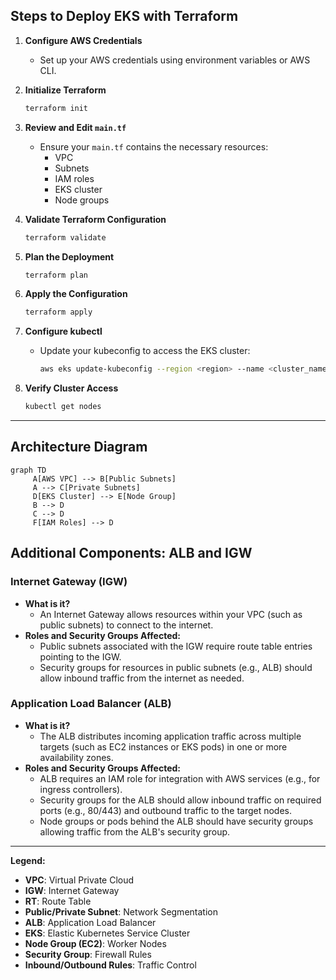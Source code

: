 ## Steps to Deploy EKS with Terraform

1. **Configure AWS Credentials**
    - Set up your AWS credentials using environment variables or AWS CLI.

2. **Initialize Terraform**
    ```bash
    terraform init
    ```

3. **Review and Edit `main.tf`**
    - Ensure your `main.tf` contains the necessary resources:
      - VPC
      - Subnets
      - IAM roles
      - EKS cluster
      - Node groups

4. **Validate Terraform Configuration**
    ```bash
    terraform validate
    ```

5. **Plan the Deployment**
    ```bash
    terraform plan
    ```

6. **Apply the Configuration**
    ```bash
    terraform apply
    ```

7. **Configure kubectl**
    - Update your kubeconfig to access the EKS cluster:
      ```bash
      aws eks update-kubeconfig --region <region> --name <cluster_name>
      ```

8. **Verify Cluster Access**
    ```bash
    kubectl get nodes
    ```

---

## Architecture Diagram

```mermaid
graph TD
     A[AWS VPC] --> B[Public Subnets]
     A --> C[Private Subnets]
     D[EKS Cluster] --> E[Node Group]
     B --> D
     C --> D
     F[IAM Roles] --> D
```

## Additional Components: ALB and IGW

### Internet Gateway (IGW)
- **What is it?**
    - An Internet Gateway allows resources within your VPC (such as public subnets) to connect to the internet.
- **Roles and Security Groups Affected:**
    - Public subnets associated with the IGW require route table entries pointing to the IGW.
    - Security groups for resources in public subnets (e.g., ALB) should allow inbound traffic from the internet as needed.

### Application Load Balancer (ALB)
- **What is it?**
    - The ALB distributes incoming application traffic across multiple targets (such as EC2 instances or EKS pods) in one or more availability zones.
- **Roles and Security Groups Affected:**
    - ALB requires an IAM role for integration with AWS services (e.g., for ingress controllers).
    - Security groups for the ALB should allow inbound traffic on required ports (e.g., 80/443) and outbound traffic to the target nodes.
    - Node groups or pods behind the ALB should have security groups allowing traffic from the ALB's security group.

---


**Legend:**
- **VPC**: Virtual Private Cloud
- **IGW**: Internet Gateway
- **RT**: Route Table
- **Public/Private Subnet**: Network Segmentation
- **ALB**: Application Load Balancer
- **EKS**: Elastic Kubernetes Service Cluster
- **Node Group (EC2)**: Worker Nodes
- **Security Group**: Firewall Rules
- **Inbound/Outbound Rules**: Traffic Control

